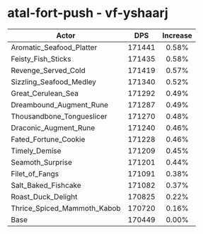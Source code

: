 # atal-fort-push - vf-yshaarj
| Actor | DPS | Increase |
|---|:---:|:---:|
|Aromatic_Seafood_Platter|171441|0.58%|
|Feisty_Fish_Sticks|171435|0.58%|
|Revenge_Served_Cold|171419|0.57%|
|Sizzling_Seafood_Medley|171340|0.52%|
|Great_Cerulean_Sea|171292|0.49%|
|Dreambound_Augment_Rune|171287|0.49%|
|Thousandbone_Tongueslicer|171270|0.48%|
|Draconic_Augment_Rune|171240|0.46%|
|Fated_Fortune_Cookie|171228|0.46%|
|Timely_Demise|171209|0.45%|
|Seamoth_Surprise|171201|0.44%|
|Filet_of_Fangs|171091|0.38%|
|Salt_Baked_Fishcake|171082|0.37%|
|Roast_Duck_Delight|170825|0.22%|
|Thrice_Spiced_Mammoth_Kabob|170720|0.16%|
|Base|170449|0.00%|
